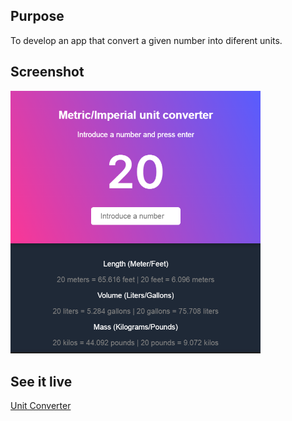 <h2>Purpose</h2>
<p>To develop an app that convert a given number into diferent units.</p>
<h2>Screenshot</h2>
<img src="UNIT-CONVERTER.PNG" width="400px">
<h2>See it live</h2>
<a href="https://amapola-negra.github.io/Scrimba-Projects-Repo/Frontend-career-path/Unit-Converter/">Unit Converter</a>
